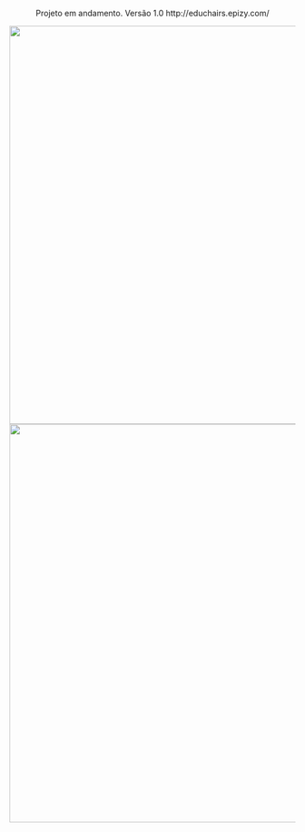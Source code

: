 <p align="center">
Projeto em andamento. Versão 1.0
http://educhairs.epizy.com/
</p>

<div align="center">
<img src="https://user-images.githubusercontent.com/87316285/141811898-786554da-575f-4dd9-aab4-f4766411d66e.png" width="700px" />
</div>

<div align="center">
<img src="https://user-images.githubusercontent.com/87316285/141811959-40f41a52-09ba-404c-a0b1-228c80289951.png" width="700px" />
</div>
